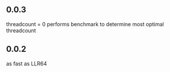 0.0.3
-----
threadcount = 0 performs benchmark to determine most optimal threadcount

0.0.2
-----
as fast as LLR64
